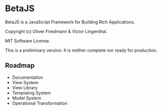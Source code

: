 BetaJS
=================

BetaJS is a JavaScript Framework for Building Rich Applications.

Copyright (c) Oliver Friedmann & Victor Lingenthal.

MIT Software License.



This is a preliminary version. It is neither complete nor ready for production.

## Roadmap
- Documentation
- View System
- View Library
- Templating System
- Model System
- Operational Transformation